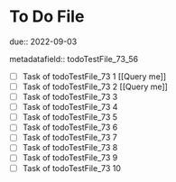 # To Do File

due:: 2022-09-03

metadatafield:: todoTestFile_73_56

- [ ] Task of todoTestFile_73 1 [[Query me]]
- [ ] Task of todoTestFile_73 2 [[Query me]]
- [ ] Task of todoTestFile_73 3
- [ ] Task of todoTestFile_73 4
- [ ] Task of todoTestFile_73 5
- [ ] Task of todoTestFile_73 6
- [ ] Task of todoTestFile_73 7
- [ ] Task of todoTestFile_73 8
- [ ] Task of todoTestFile_73 9
- [ ] Task of todoTestFile_73 10
